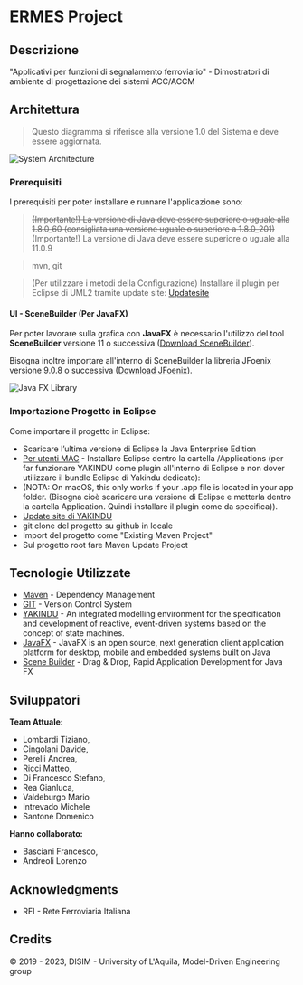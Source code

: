# ERMES Project

## Descrizione

"Applicativi per funzioni di segnalamento ferroviario" - Dimostratori di ambiente di progettazione dei sistemi ACC/ACCM

## Architettura
> Questo diagramma si riferisce alla versione 1.0 del Sistema e deve essere aggiornata.

![System Architecture](https://github.com/ErmesProject/ermes-project/blob/master/documentation/SysPkgDiagram.png)


### Prerequisiti

I prerequisiti per poter installare e runnare l'applicazione sono:


>~~(Importante!) La versione di Java deve essere superiore o uguale alla 1.8.0_60 (consigliata una versione uguale o superiore a 1.8.0_201)~~
>(Importante!) La versione di Java deve essere superiore o uguale alla 11.0.9



>mvn, git

>(Per utilizzare i metodi della Configurazione) Installare il plugin per Eclipse di UML2 tramite update site: [Updatesite](http://download.eclipse.org/modeling/mdt/uml2/updates/releases/)


#### UI - SceneBuilder (Per JavaFX)
Per poter lavorare sulla grafica con **JavaFX** è necessario l'utilizzo del tool **SceneBuilder** versione 11 o successiva ([Download SceneBuilder](https://gluonhq.com/products/scene-builder)).

Bisogna inoltre importare all'interno di SceneBuilder la libreria JFoenix versione 9.0.8 o successiva ([Download JFoenix](https://github.com/jfoenixadmin/JFoenix)).

![Java FX Library](https://github.com/ErmesProject/ermes-project/blob/master/documentation/SceneBuilder-Import-JFoenix.png)

### Importazione Progetto in Eclipse

Come importare il progetto in Eclipse:
* Scaricare l’ultima versione di Eclipse la Java Enterprise Edition
* [Per utenti MAC](https://www.itemis.com/en/yakindu/state-machine/documentation/user-guide/inst_installing_to_an_existing_eclipse_instance#inst_installing_to_an_existing_eclipse_instance) - Installare Eclipse dentro la cartella /Applications (per  far funzionare YAKINDU come plugin all'interno di Eclipse e non dover utilizzare il bundle Eclipse di Yakindu dedicato): 
* (NOTA: On macOS, this only works if your .app file is located in your app folder.  (Bisogna cioè scaricare una versione di Eclipse e metterla dentro la cartella Application. Quindi installare il plugin come da specifica)).
* [Update site di YAKINDU](http://updates.yakindu.com/statecharts/releases/)
* git clone del progetto su github in locale
* Import del progetto come "Existing Maven Project"
* Sul progetto root fare Maven Update Project


## Tecnologie Utilizzate

* [Maven](https://maven.apache.org/) - Dependency Management
* [GIT](https://git-scm.com/) - Version Control System 
* [YAKINDU](https://www.itemis.com/en/yakindu/state-machine/) - An integrated modelling environment for the specification and development of reactive, event-driven systems based on the concept of state machines.
* [JavaFX](https://openjfx.io) - JavaFX is an open source, next generation client application platform for desktop, mobile and embedded systems built on Java
* [Scene Builder](https://gluonhq.com/products/scene-builder/) - Drag & Drop, Rapid Application Development for Java FX


## Sviluppatori

<b>Team Attuale:</b>
* Lombardi Tiziano,
* Cingolani Davide,
* Perelli Andrea,
* Ricci Matteo,
* Di Francesco Stefano,
* Rea Gianluca,
* Valdeburgo Mario
* Intrevado Michele
* Santone Domenico

<b>Hanno collaborato:</b>
* Basciani Francesco,
* Andreoli Lorenzo


## Acknowledgments

* RFI - Rete Ferroviaria Italiana

## Credits

&copy; 2019 - 2023, DISIM - University of L'Aquila, Model-Driven Engineering group
